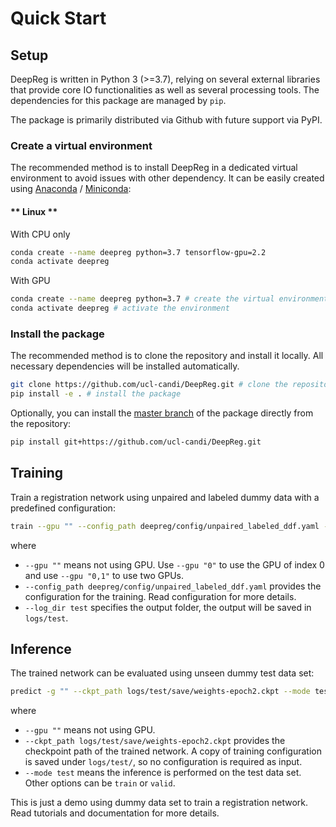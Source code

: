 # Quick Start

## Setup

DeepReg is written in Python 3 (>=3.7), relying on several external libraries that
provide core IO functionalities as well as several processing tools. The dependencies
for this package are managed by `pip`.

The package is primarily distributed via Github with future support via PyPI.

### Create a virtual environment

The recommended method is to install DeepReg in a dedicated virtual environment to avoid
issues with other dependency. It can be easily created using
[Anaconda](https://docs.anaconda.com/anaconda/install/) /
[Miniconda](https://docs.conda.io/en/latest/miniconda.html):

<!-- tabs:start -->

#### ** Linux **

With CPU only

```bash
conda create --name deepreg python=3.7 tensorflow-gpu=2.2
conda activate deepreg
```

With GPU

```bash
conda create --name deepreg python=3.7 # create the virtual environment
conda activate deepreg # activate the environment
```

<!-- tabs:end -->

### Install the package

The recommended method is to clone the repository and install it locally. All necessary
dependencies will be installed automatically.

```bash
git clone https://github.com/ucl-candi/DeepReg.git # clone the repository
pip install -e . # install the package
```

Optionally, you can install the
[master branch](https://github.com/ucl-candi/DeepReg.git) of the package directly from
the repository:

```bash
pip install git+https://github.com/ucl-candi/DeepReg.git
```

## Training

Train a registration network using unpaired and labeled dummy data with a predefined
configuration:

```bash
train --gpu "" --config_path deepreg/config/unpaired_labeled_ddf.yaml --log_dir test
```

where

- `--gpu ""` means not using GPU. Use `--gpu "0"` to use the GPU of index 0 and use
  `--gpu "0,1"` to use two GPUs.
- `--config_path deepreg/config/unpaired_labeled_ddf.yaml` provides the configuration
  for the training. Read configuration for more details.
- `--log_dir test` specifies the output folder, the output will be saved in `logs/test`.

## Inference

The trained network can be evaluated using unseen dummy test data set:

```bash
predict -g "" --ckpt_path logs/test/save/weights-epoch2.ckpt --mode test
```

where

- `--gpu ""` means not using GPU.
- `--ckpt_path logs/test/save/weights-epoch2.ckpt` provides the checkpoint path of the
  trained network. A copy of training configuration is saved under `logs/test/`, so no
  configuration is required as input.
- `--mode test` means the inference is performed on the test data set. Other options can
  be `train` or `valid`.

This is just a demo using dummy data set to train a registration network. Read tutorials
and documentation for more details.
